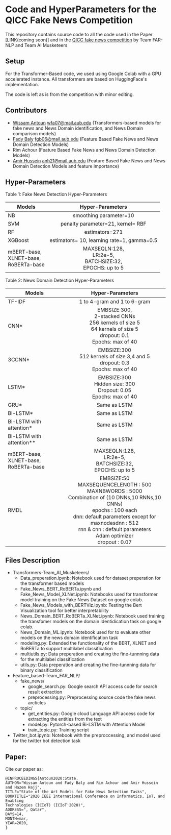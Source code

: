 # Code and HyperParameters for the QICC Fake News Competition

This repository contains source code to all the code used in the Paper [LINK(coming soon)] and in the [QICC fake news competition](https://sites.google.com/view/fakenews-contest) by Team FAR-NLP and Team AI Musketeers

## Setup
For the Transformer-Based code, we used using Google Colab with a GPU accelerated instance. All transformers are based on HuggingFace's implementation.

The code is left as is from the competition with minor editing.

## Contributors

- [Wissam Antoun](https://github.com/WissamAntoun) wfa07@mail.aub.edu (Transformers-based models for fake news and News Domain identification, and News Domain comparison models)
- [Fady Baly](https://github.com/fadybaly) fgb06@mail.aub.edu (Feature Based Fake News and News Domain Detection Models)
- Rim Achour (Feature Based Fake News and News Domain Detection Models)
- [Amir Hussein](https://github.com/AmirHussein96) anh21@mail.aub.edu (Feature Based Fake News and News Domain Detection Models and feature importance)

## Hyper-Parameters

Table 1: Fake News Detection Hyper-Parameters

| Models   |      Hyper-Parameters      |
|----------|:-------------:|
| NB |  smoothing parameter=10 |
| SVM |    penalty parameter=21, kernel= RBF   |
| RF | estimators=271 |
| XGBoost | estimators= 10, learning rate=1, gamma=0.5 |
| mBERT-base, <br>XLNET-base, <br>RoBERTa-base | MAXSEQLN:128, <br>LR:2e-5, <br>BATCHSIZE:32, <br>EPOCHS: up to 5 |

Table 2: News Domain Detection Hyper-Parameters

| Models   |      Hyper-Parameters      |
|----------|:-------------:|
| TF-IDF |  1 to 4-gram and 1 to 6-gram |
| CNN* |    EMBSIZE:300,<br>2-stacked CNNs<br>256 kernels of size 5<br>64 kernels of size 5<br>dropout: 0.1<br>Epochs: max of 40   |
| 3CCNN* | EMBSIZE:300<br>512 kernels of size 3,4 and 5<br>dropout: 0.3<br>Epochs: max of 40 |
| LSTM* | EMBSIZE:300<br>Hidden size: 300<br>Dropout: 0.05<br>Epochs: max of 40 |
| GRU* | Same as LSTM |
| Bi-LSTM* | Same as LSTM |
| Bi-LSTM with attention* | Same as LSTM |
| Bi-LSTM with attention** | Same as LSTM |
| mBERT-base, <br>XLNET-base, <br>RoBERTa-base | MAXSEQLN:128, <br>LR:2e-5, <br>BATCHSIZE:32, <br>EPOCHS: up to 5 |
| RMDL | EMBSIZE:50<br>MAXSEQUENCELENGTH : 500<br>MAXNBWORDS : 5000<br>Combination of (10 DNNs,10 RNNs,10 CNNs)<br>epochs : 100 each<br>dnn: default parameters except for<br>maxnodesdnn : 512<br>rnn & cnn : default parameters<br>Adam optimizer<br>dropout : 0.07 |

## Files Description
* Transformers-Team_AI_Musketeers/
    - Data_preperation.ipynb: Notebook used for dataset preperation for the transformer based models
    - Fake_News_BERT_RoBERTa.ipynb and Fake_News_Model_XLNet.ipynb: Notebooks used for transformer model training on the Fake News Dataset on google colab.
    - Fake_News_Models_with_BERTViz.ipynb: Testing the Bert Visualization tool for better interpretability
    - News_Domain_BERT_RoBERTa_XLNet.ipynb: Notebook used training the transfomer models on the domain Identidication task on google colab.
    - News_Domain_ML.ipynb: Notebook used for to evaluate other models on the news domain identification task
    - modeling.py: Extended the functionality of the BERT, XLNET and RoBERTa to support multilabel classification
    - multiutils.py: Data preperation and creating the fine-tunnning data for the multilabel classification
    - utils.py: Data preperation and creating the fine-tunnning data for binary classification
* Feature_based-Team_FAR_NLP/
    * fake_news/
        - google_search.py: Google search API access code for search result extraction
        - preprocessing.py: Preprocessing source code the fake news arcticles
    * topic/
        - get_entities.py: Google cloud Language API access code for extracting the entities from the text
        - model.py: Pytorch-based Bi-LSTM with Attention Model
        - train_topic.py: Training script
* Twitter_bot.ipynb: Notebook with the preproccessing, and model used for the twitter bot detection task

## Paper:
Cite our paper as:

```
@INPROCEEDINGS{Antoun2020:State,
AUTHOR="Wissam Antoun and Fady Baly and Rim Achour and Amir Hussein and Hazem Hajj",
TITLE="State of the Art Models for Fake News Detection Tasks",
BOOKTITLE="2020 IEEE International Conference on Informatics, IoT, and Enabling
Technologies (ICIoT) (ICIoT'2020)",
ADDRESS=", Qatar",
DAYS=14,
MONTH=mar,
YEAR=2020,
}
```
